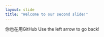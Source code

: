 ```yaml
---
layout: slide
title: "Welcome to our second slide!"
---
```

你也在用GitHub
Use the left arrow to go back!
